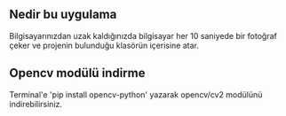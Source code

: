 ## Nedir bu uygulama

Bilgisayarınızdan uzak kaldığınızda bilgisayar her 10 saniyede bir fotoğraf çeker ve projenin bulunduğu klasörün içerisine atar.

## Opencv modülü indirme

Terminal'e 'pip install opencv-python' yazarak opencv/cv2 modülünü indirebilirsiniz.